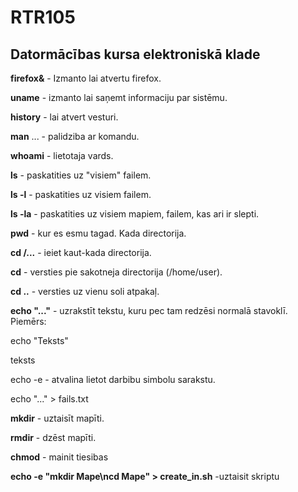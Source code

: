 # RTR105
Datormācības kursa elektroniskā klade
----
**firefox&** - Izmanto lai atvertu firefox.

**uname** - izmanto lai saņemt informaciju par sistēmu.

**history** - lai atvert vesturi.

**man** ... - palidziba ar komandu.

**whoami** - lietotaja vards.

**ls** - paskatities uz "visiem" failem.
  
**ls -l** - paskatities uz visiem failem.

**ls -la** - paskatities uz visiem mapiem, failem, kas ari ir slepti.

**pwd** - kur es esmu tagad. Kada directorija.

**cd /...** - ieiet kaut-kada directorija.

**cd** - versties pie sakotneja directorija (/home/user).

**cd ..** - versties uz vienu soli atpakaļ.

**echo "..."** - uzrakstīt tekstu, kuru pec tam redzēsi normalā stavoklī. Piemērs:

echo "Teksts" 

teksts

echo -e - atvalina lietot darbibu simbolu sarakstu.

echo "..." > fails.txt

**mkdir** - uztaisīt mapīti.

**rmdir** - dzēst mapīti.

**chmod** - mainit tiesibas

**echo -e "mkdir Mape\ncd Mape" > create_in.sh** -uztaisit skriptu

